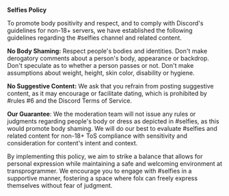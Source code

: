 
**Selfies Policy**

To promote body positivity and respect, and to comply with Discord's guidelines for non-18+ servers, we have established the following guidelines regarding the #selfies channel and related content.

**No Body Shaming:** Respect people's bodies and identities. Don't make derogatory comments about a person's body, appearance or backdrop. Don't speculate as to whether a person passes or not. Don't make assumptions about weight, height, skin color, disability or hygiene.

**No Suggestive Content:** We ask that you refrain from posting suggestive content, as it may encourage or facilitate dating, which is prohibited by #rules #6 and the Discord Terms of Service.

**Our Guarantee**: We the moderation team will not issue any rules or judgments regarding people's body or dress as depicted in #selfies, as this would promote body shaming. We will do our best to evaluate #selfies and related content for non-18+ ToS compliance with sensitivity and consideration for content's intent and context.

By implementing this policy, we aim to strike a balance that allows for personal expression while maintaining a safe and welcoming environment at transprogrammer. We encourage you to engage with #selfies in a supportive manner, fostering a space where folx can freely express themselves without fear of judgment.






